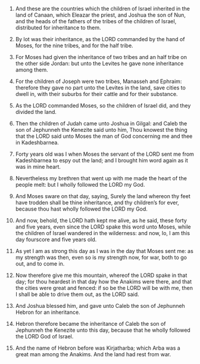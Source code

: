 1. And these are the countries which the children of Israel
inherited in the land of Canaan, which Eleazar the priest, and Joshua
the son of Nun, and the heads of the fathers of the tribes of the
children of Israel, distributed for inheritance to them.

2. By lot was their inheritance, as the LORD commanded by the hand
of Moses, for the nine tribes, and for the half tribe.

3. For Moses had given the inheritance of two tribes and an half
tribe on the other side Jordan: but unto the Levites he gave none
inheritance among them.

4. For the children of Joseph were two tribes, Manasseh and Ephraim:
therefore they gave no part unto the Levites in the land, save cities
to dwell in, with their suburbs for their cattle and for their
substance.

5. As the LORD commanded Moses, so the children of Israel did, and
they divided the land.

6. Then the children of Judah came unto Joshua in Gilgal: and Caleb
the son of Jephunneh the Kenezite said unto him, Thou knowest the
thing that the LORD said unto Moses the man of God concerning me and
thee in Kadeshbarnea.

7. Forty years old was I when Moses the servant of the LORD sent me
from Kadeshbarnea to espy out the land; and I brought him word again
as it was in mine heart.

8. Nevertheless my brethren that went up with me made the heart of
the people melt: but I wholly followed the LORD my God.

9. And Moses sware on that day, saying, Surely the land whereon thy
feet have trodden shall be thine inheritance, and thy children’s for
ever, because thou hast wholly followed the LORD my God.

10. And now, behold, the LORD hath kept me alive, as he said, these
forty and five years, even since the LORD spake this word unto Moses,
while the children of Israel wandered in the wilderness: and now, lo,
I am this day fourscore and five years old.

11. As yet I am as strong this day as I was in the day that Moses
sent me: as my strength was then, even so is my strength now, for war,
both to go out, and to come in.

12. Now therefore give me this mountain, whereof the LORD spake in
that day; for thou heardest in that day how the Anakims were there,
and that the cities were great and fenced: if so be the LORD will be
with me, then I shall be able to drive them out, as the LORD said.

13. And Joshua blessed him, and gave unto Caleb the son of Jephunneh
Hebron for an inheritance.

14. Hebron therefore became the inheritance of Caleb the son of
Jephunneh the Kenezite unto this day, because that he wholly followed
the LORD God of Israel.

15. And the name of Hebron before was Kirjatharba; which Arba was a
great man among the Anakims. And the land had rest from war.